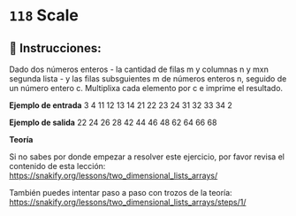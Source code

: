  # `118` Scale

## 📝 Instrucciones:

Dado dos números enteros - la cantidad de filas m y columnas n y mxn segunda lista - y las filas subsguientes m de números enteros n, seguido de un número entero c. Multiplixa cada elemento por c e imprime el resultado.

**Ejemplo de entrada**
3 4
11 12 13 14
21 22 23 24
31 32 33 34
2

**Ejemplo de salida**
22 24 26 28
42 44 46 48
62 64 66 68

**Teoría**

Si no sabes por donde empezar a resolver este ejercicio, por favor revisa el contenido de esta lección:
https://snakify.org/lessons/two_dimensional_lists_arrays/  

También puedes intentar paso a paso con trozos de la teoría:
https://snakify.org/lessons/two_dimensional_lists_arrays/steps/1/